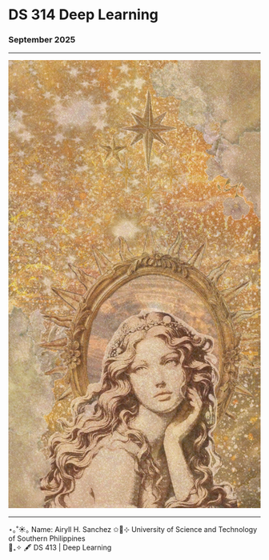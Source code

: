 # DS 314 Deep Learning

<div class="cover-page">

### September 2025 

---

![cover-image](cover-photo.jpg)

---

⋆｡˚☀︎｡ Name:  Airyll H. Sanchez 
✩🏫⊹ University of Science and Technology of Southern Philippines  
📖₊✧ 🖋 DS 413 | Deep Learning 

</div>

